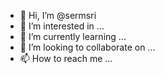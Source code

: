 - 👋 Hi, I’m @sermsri
- 👀 I’m interested in ...
- 🌱 I’m currently learning ...
- 💞️ I’m looking to collaborate on ...
- 📫 How to reach me ...

<!---
sermsri/sermsri is a ✨ special ✨ repository because its `README.md` (this file) appears on your GitHub profile.
You can click the Preview link to take a look at your changes.
--->
